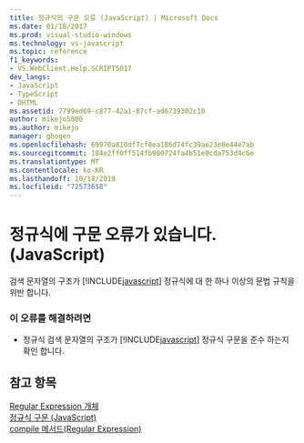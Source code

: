 ```yaml
---
title: 정규식의 구문 오류 (JavaScript) | Microsoft Docs
ms.date: 01/18/2017
ms.prod: visual-studio-windows
ms.technology: vs-javascript
ms.topic: reference
f1_keywords:
- VS.WebClient.Help.SCRIPT5017
dev_langs:
- JavaScript
- TypeScript
- DHTML
ms.assetid: 7799ed69-c877-42a1-87cf-ad6739302c10
author: mikejo5000
ms.author: mikejo
manager: ghogen
ms.openlocfilehash: 69970a810df7cf0ea186d74fc39ae23e6e44e7ab
ms.sourcegitcommit: 184e2ff0ff514fb980724fa4b51e0cda753d4c6e
ms.translationtype: MT
ms.contentlocale: ko-KR
ms.lasthandoff: 10/18/2019
ms.locfileid: "72573658"
---
```

# <a name="syntax-error-in-regular-expression-javascript"></a>정규식에 구문 오류가 있습니다.(JavaScript)
검색 문자열의 구조가 [!INCLUDE[javascript](../../javascript/includes/javascript-md.md)] 정규식에 대 한 하나 이상의 문법 규칙을 위반 합니다.  
  
### <a name="to-correct-this-error"></a>이 오류를 해결하려면  
  
- 정규식 검색 문자열의 구조가 [!INCLUDE[javascript](../../javascript/includes/javascript-md.md)] 정규식 구문을 준수 하는지 확인 합니다.  
  
## <a name="see-also"></a>참고 항목  
 [Regular Expression 개체](../../javascript/reference/regular-expression-object-javascript.md)   
 [정규식 구문 (JavaScript)](https://msdn.microsoft.com/library/1400241x)   
 [compile 메서드(Regular Expression)](../../javascript/reference/compile-method-regular-expression-javascript.md)